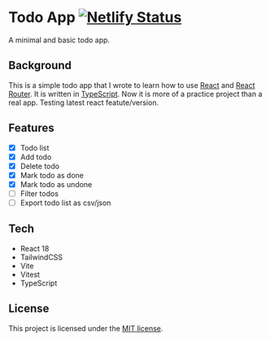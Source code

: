 # Todo App [![Netlify Status](https://api.netlify.com/api/v1/badges/55d69da5-ce84-49cb-bdba-4ca994430609/deploy-status)](https://app.netlify.com/sites/react-in-todo/deploys)

A minimal and basic todo app.

## Background

This is a simple todo app that I wrote to learn how to use [React](https://reactjs.org/) and [React Router](https://reacttraining.com/react-router/). It is written in [TypeScript](https://www.typescriptlang.org/). Now it is more of a practice project than a real app. Testing latest react featute/version.

## Features

* [x] Todo list
* [x] Add todo
* [x] Delete todo
* [x] Mark todo as done
* [x] Mark todo as undone
* [ ] Filter todos
* [ ] Export todo list as csv/json

## Tech

- React 18
- TailwindCSS
- Vite
- Vitest
- TypeScript

## License

This project is licensed under the [MIT license](License.md).
